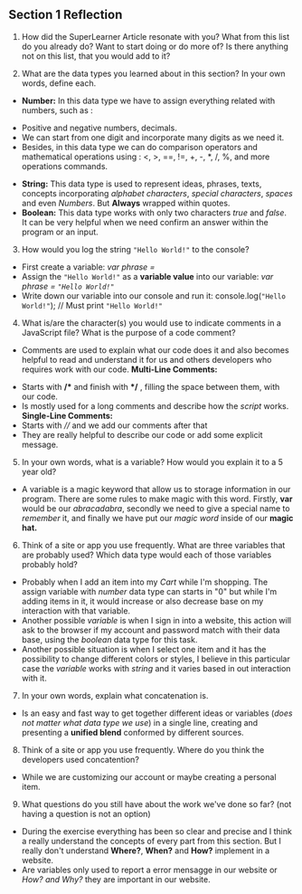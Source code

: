 ## Section 1 Reflection

1. How did the SuperLearner Article resonate with you? What from this list do you already do? Want to start doing or do more of? Is there anything not on this list, that you would add to it?

2. What are the data types you learned about in this section? In your own words, define each.
* __Number:__ In this data type we have to assign everything related with numbers, such as :
- Positive and negative numbers, decimals.
- We can start from one digit and incorporate many digits as we need it.
- Besides, in this data type we can do comparison operators and mathematical operations using :
<, >, ==, !=, +, -, *, /, %,  and more operations commands.
* __String:__ This data type is used to represent ideas, phrases, texts, concepts incorporating *alphabet characters*, *special characters*, *spaces* and even *Numbers*. But __Always__ wrapped within quotes.
* __Boolean:__ This data type works with only two characters *true* and *false*. It can be very helpful when we need confirm an answer within the program or an input.

3. How would you log the string `"Hello World!"` to the console?
* First create a variable: *var phrase =*
* Assign the `"Hello World!"` as a __variable value__ into our variable: *var phrase = `"Hello World!"`*
* Write down our variable into our console and run it: console.log(`"Hello World!"`); // Must print `"Hello World!"`

4. What is/are the character(s) you would use to indicate comments in a JavaScript file? What is the purpose of a code comment?
* Comments are used to explain what our code does it and also becomes helpful to read and understand it for us and others developers who requires work with our code.
__Multi-Line Comments:__
- Starts with __/*__ and finish with __*/__ , filling the space between them, with our code.
- Is mostly used for a long comments and describe how the *script* works.
__Single-Line Comments:__
- Starts with  *//* and we add our comments after that
- They are really helpful to describe our code or add some explicit message.

5. In your own words, what is a variable? How would you explain it to a 5 year old?
* A variable is a magic keyword that allow us to storage information in our program. There are some rules to make magic with this word. Firstly, __var__ would be our *abracadabra*, secondly we need to give a special name to *remember* it, and finally we have put our *magic word* inside of our __magic hat.__

6. Think of a site or app you use frequently. What are three variables that are probably used? Which data type would each of those variables probably hold?
* Probably when I add an item into my *Cart* while I'm shopping. The assign variable with *number* data type can starts in "0" but while I'm adding items in it, it would increase or also decrease base on my interaction with that variable.
* Another possible *variable* is when I sign in into a website, this action will ask to the browser if my account and password match with their data base, using the *boolean* data type for this task.
* Another possible situation is when I select one item and it has the possibility to change different colors or styles, I believe in this particular case the *variable* works with *string* and it varies based in out interaction with it.

7. In your own words, explain what concatenation is.
* Is an easy and fast way to get together different ideas or variables (*does not matter what data type we use*) in a single line, creating and presenting a __unified blend__ conformed by different sources.

8. Think of a site or app you use frequently. Where do you think the developers used concatention?
* While we are customizing our account or maybe creating a personal item.

9. What questions do you still have about the work we've done so far? (not having a question is not an option)
* During the exercise everything has been so clear and precise and I think a really understand the concepts of every part from this section. But I really don't understand __Where?__, __When?__ and __How?__ implement in a website.
* Are variables only used to report a error mensagge in our website or *How? and Why?* they are important in our website.
